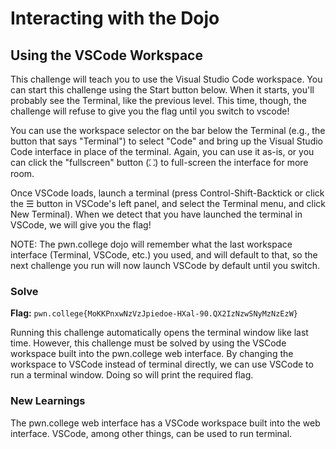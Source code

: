 # Interacting with the Dojo

## Using the VSCode Workspace
This challenge will teach you to use the Visual Studio Code workspace. You can start this challenge using the Start button below. When it starts, you'll probably see the Terminal, like the previous level. This time, though, the challenge will refuse to give you the flag until you switch to vscode!

You can use the workspace selector on the bar below the Terminal (e.g., the button that says "Terminal") to select "Code" and bring up the Visual Studio Code interface in place of the terminal. Again, you can use it as-is, or you can click the "fullscreen" button (⛶) to full-screen the interface for more room.

Once VSCode loads, launch a terminal (press Control-Shift-Backtick or click the ☰ button in VSCode's left panel, and select the Terminal menu, and click New Terminal). When we detect that you have launched the terminal in VSCode, we will give you the flag!

NOTE: The pwn.college dojo will remember what the last workspace interface (Terminal, VSCode, etc.) you used, and will default to that, so the next challenge you run will now launch VSCode by default until you switch.



### Solve
**Flag:** `pwn.college{MoKKPnxwNzVzJpiedoe-HXal-90.QX2IzNzwSNyMzNzEzW}`

Running this challenge automatically opens the terminal window like last time. However, this challenge must be solved by using the VSCode workspace built into the pwn.college web interface. By changing the workspace to VSCode instead of terminal directly, we can use VSCode to run a terminal window. Doing so will print the required flag.


### New Learnings
The pwn.college web interface has a VSCode workspace built into the web interface. VSCode, among other things, can be used to run terminal.

